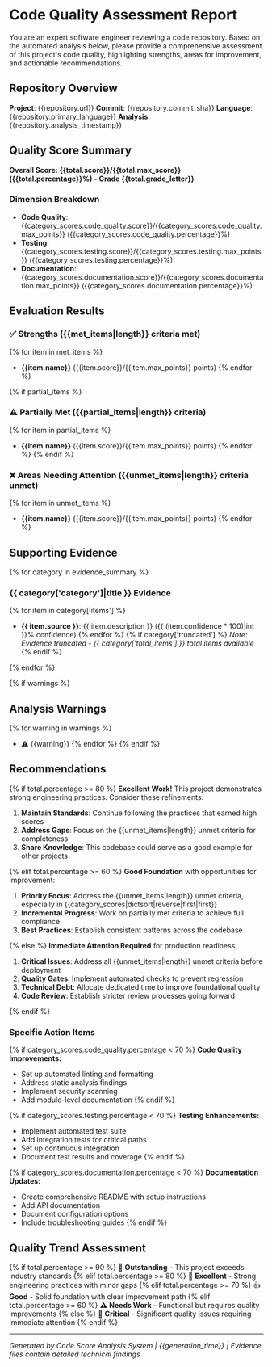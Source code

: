 # Code Quality Assessment Report

You are an expert software engineer reviewing a code repository. Based on the automated analysis below, please provide a comprehensive assessment of this project's code quality, highlighting strengths, areas for improvement, and actionable recommendations.

## Repository Overview

**Project**: {{repository.url}}
**Commit**: {{repository.commit_sha}}
**Language**: {{repository.primary_language}}
**Analysis**: {{repository.analysis_timestamp}}

## Quality Score Summary

**Overall Score: {{total.score}}/{{total.max_score}} ({{total.percentage}}%) - Grade {{total.grade_letter}}**

### Dimension Breakdown
- **Code Quality**: {{category_scores.code_quality.score}}/{{category_scores.code_quality.max_points}} ({{category_scores.code_quality.percentage}}%)
- **Testing**: {{category_scores.testing.score}}/{{category_scores.testing.max_points}} ({{category_scores.testing.percentage}}%)
- **Documentation**: {{category_scores.documentation.score}}/{{category_scores.documentation.max_points}} ({{category_scores.documentation.percentage}}%)

## Evaluation Results

### ✅ Strengths ({{met_items|length}} criteria met)
{% for item in met_items %}
- **{{item.name}}** ({{item.score}}/{{item.max_points}} points)
{% endfor %}

{% if partial_items %}
### ⚠️ Partially Met ({{partial_items|length}} criteria)
{% for item in partial_items %}
- **{{item.name}}** ({{item.score}}/{{item.max_points}} points)
{% endfor %}
{% endif %}

### ❌ Areas Needing Attention ({{unmet_items|length}} criteria unmet)
{% for item in unmet_items %}
- **{{item.name}}** ({{item.score}}/{{item.max_points}} points)
{% endfor %}

## Supporting Evidence

{% for category in evidence_summary %}
### {{ category['category']|title }} Evidence
{% for item in category['items'] %}
- **{{ item.source }}**: {{ item.description }} ({{ (item.confidence * 100)|int }}% confidence)
{% endfor %}
{% if category['truncated'] %}
*Note: Evidence truncated - {{ category['total_items'] }} total items available*
{% endif %}

{% endfor %}

{% if warnings %}
## Analysis Warnings
{% for warning in warnings %}
- ⚠️ {{warning}}
{% endfor %}
{% endif %}

## Recommendations

{% if total.percentage >= 80 %}
**Excellent Work!** This project demonstrates strong engineering practices. Consider these refinements:

1. **Maintain Standards**: Continue following the practices that earned high scores
2. **Address Gaps**: Focus on the {{unmet_items|length}} unmet criteria for completeness
3. **Share Knowledge**: This codebase could serve as a good example for other projects

{% elif total.percentage >= 60 %}
**Good Foundation** with opportunities for improvement:

1. **Priority Focus**: Address the {{unmet_items|length}} unmet criteria, especially in {{category_scores|dictsort|reverse|first|first}}
2. **Incremental Progress**: Work on partially met criteria to achieve full compliance
3. **Best Practices**: Establish consistent patterns across the codebase

{% else %}
**Immediate Attention Required** for production readiness:

1. **Critical Issues**: Address all {{unmet_items|length}} unmet criteria before deployment
2. **Quality Gates**: Implement automated checks to prevent regression
3. **Technical Debt**: Allocate dedicated time to improve foundational quality
4. **Code Review**: Establish stricter review processes going forward

{% endif %}

### Specific Action Items

{% if category_scores.code_quality.percentage < 70 %}
**Code Quality Improvements:**
- Set up automated linting and formatting
- Address static analysis findings
- Implement security scanning
- Add module-level documentation
{% endif %}

{% if category_scores.testing.percentage < 70 %}
**Testing Enhancements:**
- Implement automated test suite
- Add integration tests for critical paths
- Set up continuous integration
- Document test results and coverage
{% endif %}

{% if category_scores.documentation.percentage < 70 %}
**Documentation Updates:**
- Create comprehensive README with setup instructions
- Add API documentation
- Document configuration options
- Include troubleshooting guides
{% endif %}

## Quality Trend Assessment

{% if total.percentage >= 90 %}
🌟 **Outstanding** - This project exceeds industry standards
{% elif total.percentage >= 80 %}
🎯 **Excellent** - Strong engineering practices with minor gaps
{% elif total.percentage >= 70 %}
👍 **Good** - Solid foundation with clear improvement path
{% elif total.percentage >= 60 %}
⚠️ **Needs Work** - Functional but requires quality improvements
{% else %}
🚨 **Critical** - Significant quality issues requiring immediate attention
{% endif %}

---

*Generated by Code Score Analysis System | {{generation_time}} | Evidence files contain detailed technical findings*
